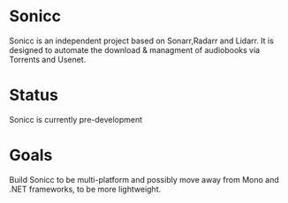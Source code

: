 # Sonicc
Sonicc is an independent project based on Sonarr,Radarr and Lidarr. It is designed to automate the download & managment of audiobooks via Torrents and Usenet. 

# Status
Sonicc is currently pre-development

# Goals
Build Sonicc to be multi-platform and possibly move away from Mono and .NET frameworks, to be more lightweight.
